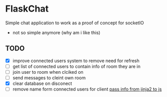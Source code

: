 # FlaskChat
Simple chat application to work as a proof of concept for socketIO
- not so simple anymore (why am i like this)

## TODO
- [x] improve connected users system to remove need for refresh
- [ ] get list of connected users to contain info of room they are in
- [ ] join user to room when clciked on
- [ ] send messages to cleint own room
- [x] clear database on disconect
- [ ] remove name form connected users for client [pass info from jinja2 to js](https://stackoverflow.com/questions/21626048/unable-to-pass-jinja2-variables-into-javascript-snippet)
